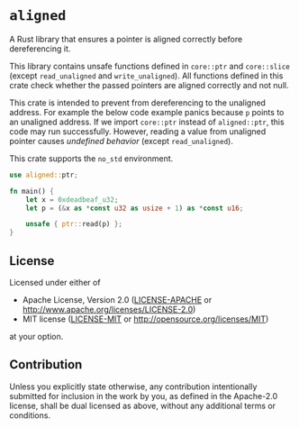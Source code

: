 # `aligned`

A Rust library that ensures a pointer is aligned correctly before dereferencing it.

This library contains unsafe functions defined in `core::ptr` and `core::slice` (except `read_unaligned` and `write_unaligned`). All functions defined in this crate check whether the passed pointers are aligned correctly and not null.

This crate is intended to prevent from dereferencing to the unaligned address. For example the below code example panics because `p` points to an unaligned address. If we import `core::ptr` instead of `aligned::ptr`, this code may run successfully. However, reading a value from unaligned pointer causes *undefined behavior* (except `read_unaligned`).

This crate supports the `no_std` environment.

```rust
use aligned::ptr;

fn main() {
    let x = 0xdeadbeaf_u32;
    let p = (&x as *const u32 as usize + 1) as *const u16;

    unsafe { ptr::read(p) };
}
```

## License

Licensed under either of

 * Apache License, Version 2.0
   ([LICENSE-APACHE](LICENSE-APACHE) or http://www.apache.org/licenses/LICENSE-2.0)
 * MIT license
   ([LICENSE-MIT](LICENSE-MIT) or http://opensource.org/licenses/MIT)

at your option.

## Contribution

Unless you explicitly state otherwise, any contribution intentionally submitted
for inclusion in the work by you, as defined in the Apache-2.0 license, shall be
dual licensed as above, without any additional terms or conditions.
